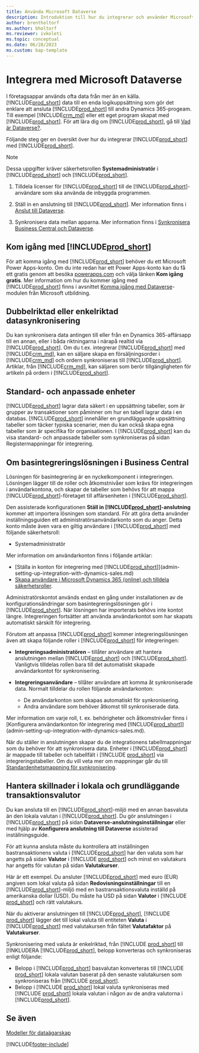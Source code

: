```yaml
---
title: Använda Microsoft Dataverse
description: Introduktion till hur du integrerar och använder Microsoft Dataverse och dess komponenter för att ansluta till andra Dynamics 365-program.
author: brentholtorf
ms.author: bholtorf
ms.reviewer: ivkoleti
ms.topic: conceptual
ms.date: 06/28/2023
ms.custom: bap-template
---
```


# Integrera med Microsoft Dataverse

I företagsappar används ofta data från mer än en källa. [!INCLUDE[prod_short](includes/cds_long_md.md)] data till en enda logikuppsättning som gör det enklare att ansluta [!INCLUDE[prod_short](includes/prod_short.md)] till andra Dynamics 365-progeam. Till exempel [!INCLUDE[crm_md](includes/crm_md.md)] eller ett eget program skapat med [!INCLUDE[prod_short](includes/cds_long_md.md)]. För att lära dig om [!INCLUDE[prod_short](includes/cds_long_md.md)], gå till [Vad är Dataverse?](/powerapps/maker/common-data-service/data-platform-intro).

Följande steg ger en översikt över hur du integrerar [!INCLUDE[prod_short](includes/cds_long_md.md)] med [!INCLUDE[prod_short](includes/prod_short.md)].

> [!Note]  
> Dessa uppgifter kräver säkerhetsrollen **Systemadministratör** i [!INCLUDE[prod_short](includes/cds_long_md.md)] och [!INCLUDE[prod_short](includes/prod_short.md)].  

1. Tilldela licenser för [!INCLUDE[prod_short](includes/cds_long_md.md)] till de [!INCLUDE[prod_short](includes/prod_short.md)]-användare som ska använda de inbyggda programmen.

2. Ställ in en anslutning till [!INCLUDE[prod_short](includes/cds_long_md.md)]. Mer information finns i [Anslut till Dataverse](admin-how-to-set-up-a-dynamics-crm-connection.md).  

3. Synkronisera data mellan apparna. Mer information finns i [Synkronisera Business Central och Dataverse](admin-synchronizing-business-central-and-sales.md). 

## Kom igång med [!INCLUDE[prod_short](includes/cds_long_md.md)]

För att komma igång med [!INCLUDE[prod_short](includes/cds_long_md.md)] behöver du ett Microsoft Power Apps-konto. Om du inte redan har ett Power Apps-konto kan du få ett gratis genom att besöka [powerapps.com](https://make.powerapps.com/?utm_source=padocs&utm_medium=linkinadoc&utm_campaign=referralsfromdoc) och välja länken **Kom igång gratis**. Mer information om hur du kommer igång med [!INCLUDE[prod_short](includes/cds_long_md.md)] finns i avsnittet [Komma igång med Dataverse](/training/modules/get-started-with-powerapps-common-data-service/)-modulen från Microsoft utbildning.

## Dubbelriktad eller enkelriktad datasynkronisering

Du kan synkronisera data antingen till eller från en Dynamics 365-affärsapp till en annan, eller i båda riktningarna i närapå realtid via [!INCLUDE[prod_short](includes/cds_long_md.md)]. Om du t.ex. integrerar [!INCLUDE[prod_short](includes/prod_short.md)] med [!INCLUDE[crm_md](includes/crm_md.md)], kan en säljare skapa en försäljningsorder i [!INCLUDE[crm_md](includes/crm_md.md)] och ordern synkroniseras till [!INCLUDE[prod_short](includes/prod_short.md)]. Artiklar, från [!INCLUDE[crm_md](includes/crm_md.md)], kan säljaren som berör tillgängligheten för artikeln på ordern i [!INCLUDE[prod_short](includes/prod_short.md)]. 

## Standard- och anpassade enheter

[!INCLUDE[prod_short](includes/cds_long_md.md)] lagrar data säkert i en uppsättning tabeller, som är grupper av transaktioner som påminner om hur en tabell lagrar data i en databas. [!INCLUDE[prod_short](includes/cds_long_md.md)] innehåller en grundläggande uppsättning tabeller som täcker typiska scenarier, men du kan också skapa egna tabeller som är specifika för organisationen. I [!INCLUDE[prod_short](includes/prod_short.md)] kan du visa standard- och anpassade tabeller som synkroniseras på sidan Registermappningar för integrering.

## Om basintegreringslösningen i Business Central

Lösningen för basintegrering är en nyckelkomponent i integreringen. Lösningen lägger till de roller och åtkomstnivåer som krävs för integreringen i användarkontona, och skapar de tabeller som behövs för att mappa [!INCLUDE[prod_short](includes/prod_short.md)]-företaget till affärsenheten i [!INCLUDE[prod_short](includes/cds_long_md.md)]. 

Den assisterade konfigurationen **Ställ in [!INCLUDE[prod_short](includes/cds_long_md.md)]-anslutning** kommer att importera lösningen som standard. För att göra detta använder inställningsguiden ett administratörsanvändarkonto som du anger. Detta konto måste även vara en giltig användare i [!INCLUDE[prod_short](includes/cds_long_md.md)] med följande säkerhetsroll:

* Systemadministratör  

Mer information om användarkonton finns i följande artiklar:

* [Ställa in konton för integrering med [!INCLUDE[prod_short](includes/cds_long_md.md)]](admin-setting-up-integration-with-dynamics-sales.md) 
* [Skapa användare i Microsoft Dynamics 365 (online) och tilldela säkerhetsroller](/dynamics365/customer-engagement/admin/create-users-assign-online-security-roles). 

Administratörskontot används endast en gång under installationen av de konfigurationsändringar som basintegreringslösningen gör i [!INCLUDE[prod_short](includes/cds_long_md.md)]. När lösningen har importerats behövs inte kontot längre. Integreringen fortsätter att använda användarkontot som har skapats automatiskt särskilt för integrering.

Förutom att anpassa [!INCLUDE[prod_short](includes/cds_long_md.md)]  kommer integreringslösningen även att skapa följande roller i [!INCLUDE[prod_short](includes/cds_long_md.md)] för integreringen:

* **Integreringsadministratören** – tillåter användare att hantera anslutningen mellan [!INCLUDE[prod_short](includes/prod_short.md)] och [!INCLUDE[prod_short](includes/cds_long_md.md)]. Vanligtvis tilldelas rollen bara till det automatiskt skapade användarkontot för synkronisering.  
* **Integreringsanvändare** – tillåter användare att komma åt synkroniserade data. Normalt tilldelar du rollen följande användarkonton:

  * De användarkonton som skapas automatiskt för synkronisering.
  * Andra användare som behöver åtkomst till synkroniserade data.

Mer information om varje roll, t. ex. behörigheter och åtkomstnivåer finns i [Konfigurera användarkonton för integrering med [!INCLUDE[prod_short](includes/cds_long_md.md)]](admin-setting-up-integration-with-dynamics-sales.md).

När du ställer in anslutningen skapar du de integrationens tabellmappningar som du behöver för att synkronisera data. Enheter i [!INCLUDE[prod_short](includes/cds_long_md.md)] är mappade till tabeller och tabellfält i [!INCLUDE [prod_short](includes/prod_short.md)] via integreringstabeller. Om du vill veta mer om mappningar går du till [Standardenhetsmappning för synkronisering](admin-synchronizing-business-central-and-sales.md#standard-table-mapping-for-synchronization).

## Hantera skillnader i lokala och grundläggande transaktionsvalutor

Du kan ansluta till en [!INCLUDE[prod_short](includes/cds_long_md.md)]-miljö med en annan basvaluta än den lokala valutan i [!INCLUDE[prod_short](includes/prod_short.md)]. Du gör anslutningen i [!INCLUDE[prod_short](includes/prod_short.md)] på sidan **Dataverse-anslutningsinställningar** eller med hjälp av **Konfigurera anslutning till Dataverse** assisterad inställningsguide.

För att kunna ansluta måste du kontrollera att inställningen bastransaktionens valuta i [!INCLUDE[prod_short](includes/cds_long_md.md)] har den valuta som har angetts på sidan **Valutor** i [!INCLUDE [prod_short](includes/prod_short.md)] och minst en valutakurs har angetts för valutan på sidan **Valutakurser**.

Här är ett exempel. Du ansluter [!INCLUDE[prod_short](includes/cds_long_md.md)] med euro (EUR) angiven som lokal valuta på sidan **Redovisningsinställningar** till en [!INCLUDE[prod_short](includes/cds_long_md.md)]-miljö med en bastransaktionsvaluta inställd på amerikanska dollar (USD). Du måste ha USD på sidan **Valutor** i [!INCLUDE [prod_short](includes/prod_short.md)] och rätt valutakurs. 

När du aktiverar anslutningen till [!INCLUDE[prod_short](includes/cds_long_md.md)], [!INCLUDE [prod_short](includes/prod_short.md)] lägger det till lokal valuta till entiteten **Valuta** i [!INCLUDE[prod_short](includes/cds_long_md.md)] med valutakursen från fältet **Valutafaktor** på **Valutakurser**.

Synkronisering med valuta är enkelriktad, från [!INCLUDE [prod_short](includes/prod_short.md)] till [!INKLUDERA [!INCLUDE[prod_short](includes/cds_long_md.md)], belopp konverteras och synkroniseras enligt följande:

* Belopp i [!INCLUDE[prod_short](includes/cds_long_md.md)] basvalutan konverteras till [!INCLUDE [prod_short](includes/prod_short.md)] lokala valutan baserat på den senaste valutakursen som synkroniseras från [!INCLUDE [prod_short](includes/prod_short.md)].
* Belopp i [!INCLUDE [prod_short](includes/prod_short.md)] lokal valuta synkroniseras med [!INCLUDE [prod_short](includes/prod_short.md)] lokala valutan i någon av de andra valutorna i [!INCLUDE[prod_short](includes/cds_long_md.md)].

## Se även

[Modeller för dataägarskap](admin-cds-company-concept.md)  
<!--needs to be removed as this is moved to dev-itpro docs[Walkthrough: Customizing an Integration with Dataverse](\dynamics365\business-central\dev-itpro\administration\administration-custom-cds-integration) -->


[!INCLUDE[footer-include](includes/footer-banner.md)]
